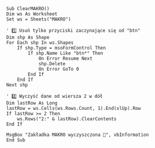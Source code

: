     Sub ClearMAKRO()
    Dim ws As Worksheet
    Set ws = Sheets("MAKRO")

    ' 1️⃣ Usuń tylko przyciski zaczynające się od "btn"
    Dim shp As Shape
    For Each shp In ws.Shapes
        If shp.Type = msoFormControl Then
            If shp.Name Like "btn*" Then
                On Error Resume Next
                shp.Delete
                On Error GoTo 0
            End If
        End If
    Next shp

    ' 2️⃣ Wyczyść dane od wiersza 2 w dół
    Dim lastRow As Long
    lastRow = ws.Cells(ws.Rows.Count, 1).End(xlUp).Row
    If lastRow >= 2 Then
        ws.Rows("2:" & lastRow).ClearContents
    End If

    MsgBox "Zakładka MAKRO wyczyszczona 🧼", vbInformation
    End Sub
